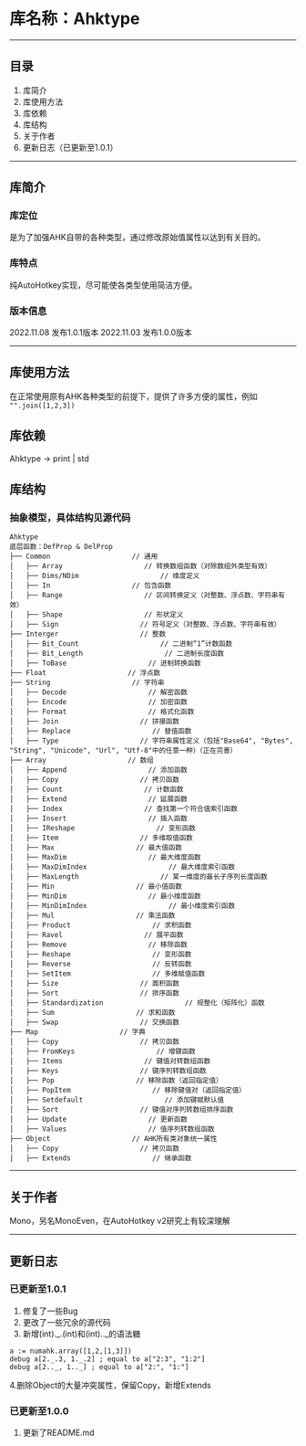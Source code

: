 # 库名称：Ahktype

---

## 目录

1. 库简介
2. 库使用方法
3. 库依赖
4. 库结构
5. 关于作者
6. 更新日志（已更新至1.0.1）

---

## 库简介
### 库定位
是为了加强AHK自带的各种类型，通过修改原始值属性以达到有关目的。
### 库特点
纯AutoHotkey实现，尽可能使各类型使用简洁方便。
### 版本信息
2022.11.08 发布1.0.1版本
2022.11.03 发布1.0.0版本

---

## 库使用方法
在正常使用原有AHK各种类型的前提下，提供了许多方便的属性，例如 ``` "".join([1,2,3]) ```

## 库依赖
Ahktype -> print | std

## 库结构
### 抽象模型，具体结构见源代码
```
Ahktype
底层函数：DefProp & DelProp
├── Common                    // 通用
│   ├── Array                    // 转换数组函数（对除数组外类型有效）
│   ├── Dims/NDim                    // 维度定义
│   ├── In                    // 包含函数
│   ├── Range                    // 区间转换定义（对整数、浮点数、字符串有效）
│   ├── Shape                    // 形状定义
│   ├── Sign                    // 符号定义（对整数、浮点数、字符串有效）
├── Interger                    // 整数
│   ├── Bit_Count                    // 二进制“1”计数函数
│   ├── Bit_Length                    // 二进制长度函数
│   ├── ToBase                    // 进制转换函数
├── Float                    // 浮点数
├── String                    // 字符串
│   ├── Decode                    // 解密函数
│   ├── Encode                    // 加密函数
│   ├── Format                    // 格式化函数
│   ├── Join                    // 拼接函数
│   ├── Replace                    // 替值函数
│   ├── Type                    // 字符串属性定义（包括"Base64", "Bytes", "String", "Unicode", "Url", "Utf-8"中的任意一种）（正在完善）
├── Array                    // 数组
│   ├── Append                    // 添加函数
│   ├── Copy                    // 拷贝函数
│   ├── Count                    // 计数函数
│   ├── Extend                    // 延展函数
│   ├── Index                    // 查找第一个符合值索引函数
│   ├── Insert                    // 插入函数
│   ├── IReshape                    // 变形函数
│   ├── Item                    // 多维取值函数
│   ├── Max                    // 最大值函数
│   ├── MaxDim                    // 最大维度函数
│   ├── MaxDimIndex                    // 最大维度索引函数
│   ├── MaxLength                    // 某一维度的最长子序列长度函数
│   ├── Min                    // 最小值函数
│   ├── MinDim                    // 最小维度函数
│   ├── MinDimIndex                    // 最小维度索引函数
│   ├── Mul                    // 乘法函数
│   ├── Product                    // 求积函数
│   ├── Ravel                    // 展平函数
│   ├── Remove                    // 移除函数
│   ├── Reshape                    // 变形函数
│   ├── Reverse                    // 反转函数
│   ├── SetItem                    // 多维赋值函数
│   ├── Size                    // 面积函数
│   ├── Sort                    // 排序函数
│   ├── Standardization                    // 规整化（矩阵化）函数
│   ├── Sum                    // 求和函数
│   ├── Swap                    // 交换函数
├── Map                    // 字典
│   ├── Copy                    // 拷贝函数
│   ├── FromKeys                    // 增键函数
│   ├── Items                    // 键值对转数组函数
│   ├── Keys                    // 键序列转数组函数
│   ├── Pop                    // 移除函数（返回指定值）
│   ├── PopItem                    // 移除键值对（返回指定值）
│   ├── Setdefault                    // 添加键赋默认值
│   ├── Sort                    // 键值对序列转数组排序函数
│   ├── Update                    // 更新函数
│   ├── Values                    // 值序列转数组函数
├── Object                    // AHK所有类对象统一属性
│   ├── Copy                    // 拷贝函数
│   ├── Extends                    // 继承函数
```

---

## 关于作者
Mono，另名MonoEven，在AutoHotkey v2研究上有较深理解

---

## 更新日志
### 已更新至1.0.1
1. 修复了一些Bug
2. 更改了一些冗余的源代码
3. 新增(int)._.(int)和(int).._的语法糖
```
a := numahk.array([1,2,[1,3]])
debug a[2._.3, 1._.2] ; equal to a["2:3", "1:2"]
debug a[2.._, 1.._] ; equal to a["2:", "1:"]
```
4.删除Object的大量冲突属性，保留Copy，新增Extends
### 已更新至1.0.0
1. 更新了README.md